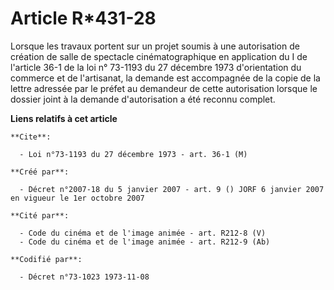 # Article R*431-28

Lorsque les travaux portent sur un projet soumis à une autorisation de création de salle de spectacle cinématographique en
application du I de l'article 36-1 de la loi n° 73-1193 du 27 décembre 1973 d'orientation du commerce et de l'artisanat, la
demande est accompagnée de la copie de la lettre adressée par le préfet au demandeur de cette autorisation lorsque le dossier
joint à la demande d'autorisation a été reconnu complet.

**Liens relatifs à cet article**

	**Cite**:

	  - Loi n°73-1193 du 27 décembre 1973 - art. 36-1 (M)

	**Créé par**:

	  - Décret n°2007-18 du 5 janvier 2007 - art. 9 () JORF 6 janvier 2007 en vigueur le 1er octobre 2007

	**Cité par**:

	  - Code du cinéma et de l'image animée - art. R212-8 (V)
	  - Code du cinéma et de l'image animée - art. R212-9 (Ab)

	**Codifié par**:

	  - Décret n°73-1023 1973-11-08
